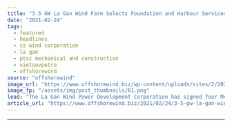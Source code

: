 ```yaml
---
title: "3.5 GW La Gan Wind Farm Selects Foundation and Harbour Services Providers"
date: "2021-02-24"
tags: 
  - featured
  - headlines
  - cs wind corporation
  - la gan
  - ptsc mechanical and construction
  - vietsovpetro
  - offshorewind
source: "offshorewind"
image_url: "https://www.offshorewind.biz/wp-content/uploads/sites/2/2021/02/La-Gan.png"
image_fp: "/assets/img/post_thumbnails/61.png"
lead: "The La Gan Wind Power Development Corporation has signed four Memoranda of Understanding (MoUs)"
article_url: "https://www.offshorewind.biz/2021/02/24/3-5-gw-la-gan-wind-farm-selects-foundation-and-harbour-services-providers/"
---
```


---
